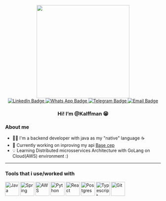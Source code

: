 <div align="center">
  <img src="https://media.giphy.com/media/qgQUggAC3Pfv687qPC/giphy.gif" width="300px"/>
  
  <div>
    <a href="https://www.linkedin.com/in/kalffman/" target="_blank">
      <img src="https://img.shields.io/badge/LinkedIn-blue?logo=linkedin&logoColor=white&style=for-the-badge" alt="LinkedIn Badge"/>
    </a>
    <a href="https://wa.me/5595981187766/" target="_blank">
      <img src="https://img.shields.io/badge/whats_app-25D366?logo=whatsapp&logoColor=white&style=for-the-badge" alt="Whats App Badge"/>
    </a>
    <a href="https://telegram.me/Kalffman/" target="_blank">
      <img src="https://img.shields.io/badge/Telegram-26A5E4?logo=Telegram&logoColor=white&style=for-the-badge" alt="Telegram Badge"/>
    </a>
    <a href="mailto:jefferson@kalffman.com" target="_blank">
      <img src="https://img.shields.io/badge/Email_me-303030?logo=Mail.Ru&logoColor=white&style=for-the-badge" alt="Email Badge"/>
    </a>
  </div>
  
  <h3>Hi! I’m @Kalffman 😁</h3>
</div>


### About me
- ☝🏼 I'm a backend developer with java as my "native" language ☕
- 👀 Currently working on inproving my api [Base cep](https://github.com/Kalffman/brasil-cep)
- 💡 Learning Distributed microsservices Architecture with GoLang on Cloud(AWS) environment :)

---

### Tools that i use/worked with
<div>
  <img src="https://cdn.jsdelivr.net/gh/devicons/devicon/icons/java/java-original-wordmark.svg" alt="Java" width="45px" />
  <img src="https://cdn.jsdelivr.net/gh/devicons/devicon/icons/spring/spring-original-wordmark.svg" alt="Spring" width="45px" />
  <img src="https://cdn.jsdelivr.net/gh/devicons/devicon/icons/amazonwebservices/amazonwebservices-original.svg" alt="AWS" width="45px" />
  <img src="https://cdn.jsdelivr.net/gh/devicons/devicon/icons/python/python-original.svg" alt="Python" width="45px" />
  <img src="https://cdn.jsdelivr.net/gh/devicons/devicon/icons/react/react-original.svg" alt="React" width="45px" />
  <img src="https://cdn.jsdelivr.net/gh/devicons/devicon/icons/postgresql/postgresql-original.svg" alt="Postgres" width="45px" />
  <img src="https://cdn.jsdelivr.net/gh/devicons/devicon/icons/typescript/typescript-original.svg" alt="Typescript" width="45px" />
  <img src="https://cdn.jsdelivr.net/gh/devicons/devicon/icons/git/git-original.svg" alt="Git" width="45px" />
</div>

<!---
Kalffman/Kalffman is a ✨ special ✨ repository because its `README.md` (this file) appears on your GitHub profile.
You can click the Preview link to take a look at your changes.
--->
